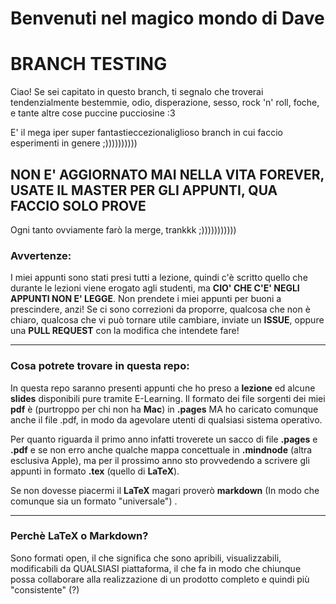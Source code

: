 # Benvenuti nel magico mondo di Dave

# BRANCH TESTING

Ciao! Se sei capitato in questo branch, ti segnalo che troverai tendenzialmente bestemmie,
odio, disperazione, sesso, rock 'n' roll, foche, e tante altre cose puccine 
pucciosine :3

E' il mega iper super fantastieccezionaliglioso branch in cui faccio esperimenti in genere ;))))))))))

## NON E' AGGIORNATO MAI NELLA VITA FOREVER, USATE IL MASTER PER GLI APPUNTI, QUA FACCIO SOLO PROVE

Ogni tanto ovviamente farò la merge, trankkk ;)))))))))))



### Avvertenze:

I miei appunti sono stati presi tutti a lezione, quindi c'è scritto quello che durante le lezioni viene erogato agli studenti, ma **CIO' CHE C'E' NEGLI APPUNTI NON E' LEGGE**. Non prendete i miei appunti per buoni a prescindere, anzi! Se ci sono correzioni da proporre, qualcosa che non è chiaro, qualcosa che vi può tornare utile cambiare, inviate un **ISSUE**, oppure una **PULL REQUEST** con la modifica che intendete fare!

------

### Cosa potrete trovare in questa repo:

In questa repo saranno presenti appunti che ho preso a **lezione** ed  alcune **slides** disponibili pure tramite E-Learning. Il formato dei file sorgenti dei miei **pdf** è (purtroppo per chi non ha **Mac**) in **.pages** MA ho caricato comunque anche il file .pdf, in modo da agevolare utenti di qualsiasi sistema operativo.



Per quanto riguarda il primo anno infatti troverete un sacco di file **.pages** e **.pdf** e se non erro anche qualche mappa concettuale in **.mindnode** (altra esclusiva Apple), ma per il prossimo anno sto provvedendo a scrivere gli appunti in formato **.tex** (quello di **LaTeX**). 

Se non dovesse piacermi il **LaTeX** magari proverò **markdown** (In modo che comunque sia un formato "universale") . 

------

### Perchè LaTeX o Markdown?

Sono formati open, il che significa che sono apribili, visualizzabili, modificabili da QUALSIASI piattaforma, il che fa in modo che chiunque possa collaborare alla realizzazione di un prodotto completo e quindi più "consistente" (?)







